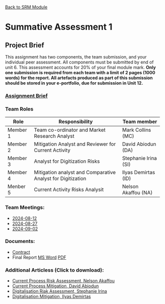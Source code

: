 [Back to SRM Module](../../README.md)
# Summative Assessment 1

## Project Brief
This assignment has two components, the team submission, and your individual peer assessment. All components must be submitted by end of unit 6. This assessment accounts for 20% of your final module mark. **Only one submission is required from each team with a limit of 2 pages (1000 words) for the report. All artefacts produced as part of this submission should be stored in your e-portfolio, due for submission in Unit 12.**  

### [Assignment Brief](Brief.md)

### Team Roles
| Role | Responsibility  | Team member |    
| --- | --- | --- | 
|Member 1| Team co-ordinator and Market Research Analyst| Mark Collins (MC)|   
|Member 2| Mitigation Analyst and Reviewer for Current Activity| David Abiodun (DA)|   
|Member 3| Analyst for Digitization Risks| Stephanie Irina (SI)| 
|Member 4| Mitigation analyst and Comparative Analyst for Digitization| Ilyas Demirtas (ID)|
|Menber 5| Current Activity Risks Analysit| Nelson Akaffou (NA)|

### Team Meetings:
- [2024-08-12](Meetings/2024-08-12.md)
- [2024-08-27](Meetings/2024-08-27.md)
- [2024-09-02](Meetings/2024-09-02.md)

### Documents:
- [Contract](Team1_Contract.md)
- Final Report [MS Word](./PamperedPetsReport_FINAL.docx) [PDF](./PamperedPetsReport_FINAL.pdf)

### Additional Articless (Click to download):
- [Current Process Risk Assessment, Nelson Akaffou](./RiskAssessmentforCurrentBusiness.docx)
- [Current Process Mitigation, David Abiodun](./MitigationAnalysisReport.docx)
- [Digitalisation Riak Assessment, Stephanie Irina](./RiskAssessmentforDigitalprocessReport.docxx)
- [Digitalisation Mitigation, Ilyas Demirtas](./MitigationStrategiesforIdentifiedRisks.docx)
